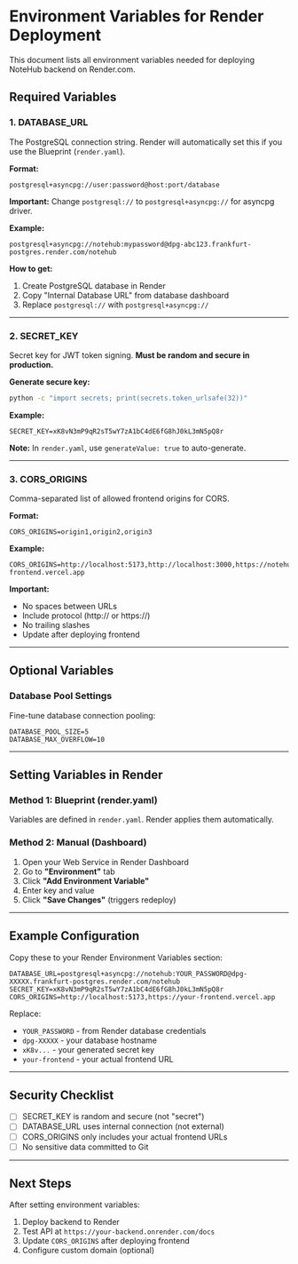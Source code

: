 # Environment Variables for Render Deployment

This document lists all environment variables needed for deploying NoteHub backend on Render.com.

## Required Variables

### 1. DATABASE_URL
The PostgreSQL connection string. Render will automatically set this if you use the Blueprint (`render.yaml`).

**Format:**
```
postgresql+asyncpg://user:password@host:port/database
```

**Important:** Change `postgresql://` to `postgresql+asyncpg://` for asyncpg driver.

**Example:**
```
postgresql+asyncpg://notehub:mypassword@dpg-abc123.frankfurt-postgres.render.com/notehub
```

**How to get:**
1. Create PostgreSQL database in Render
2. Copy "Internal Database URL" from database dashboard
3. Replace `postgresql://` with `postgresql+asyncpg://`

---

### 2. SECRET_KEY
Secret key for JWT token signing. **Must be random and secure in production.**

**Generate secure key:**
```bash
python -c "import secrets; print(secrets.token_urlsafe(32))"
```

**Example:**
```
SECRET_KEY=xK8vN3mP9qR2sT5wY7zA1bC4dE6fG8hJ0kL3mN5pQ8r
```

**Note:** In `render.yaml`, use `generateValue: true` to auto-generate.

---

### 3. CORS_ORIGINS
Comma-separated list of allowed frontend origins for CORS.

**Format:**
```
CORS_ORIGINS=origin1,origin2,origin3
```

**Example:**
```
CORS_ORIGINS=http://localhost:5173,http://localhost:3000,https://notehub-frontend.vercel.app
```

**Important:**
- No spaces between URLs
- Include protocol (http:// or https://)
- No trailing slashes
- Update after deploying frontend

---

## Optional Variables

### Database Pool Settings
Fine-tune database connection pooling:

```
DATABASE_POOL_SIZE=5
DATABASE_MAX_OVERFLOW=10
```

---

## Setting Variables in Render

### Method 1: Blueprint (render.yaml)
Variables are defined in `render.yaml`. Render applies them automatically.

### Method 2: Manual (Dashboard)
1. Open your Web Service in Render Dashboard
2. Go to **"Environment"** tab
3. Click **"Add Environment Variable"**
4. Enter key and value
5. Click **"Save Changes"** (triggers redeploy)

---

## Example Configuration

Copy these to your Render Environment Variables section:

```
DATABASE_URL=postgresql+asyncpg://notehub:YOUR_PASSWORD@dpg-XXXXX.frankfurt-postgres.render.com/notehub
SECRET_KEY=xK8vN3mP9qR2sT5wY7zA1bC4dE6fG8hJ0kL3mN5pQ8r
CORS_ORIGINS=http://localhost:5173,https://your-frontend.vercel.app
```

Replace:
- `YOUR_PASSWORD` - from Render database credentials
- `dpg-XXXXX` - your database hostname
- `xK8v...` - your generated secret key
- `your-frontend` - your actual frontend URL

---

## Security Checklist

- [ ] SECRET_KEY is random and secure (not "secret")
- [ ] DATABASE_URL uses internal connection (not external)
- [ ] CORS_ORIGINS only includes your actual frontend URLs
- [ ] No sensitive data committed to Git

---

## Next Steps

After setting environment variables:
1. Deploy backend to Render
2. Test API at `https://your-backend.onrender.com/docs`
3. Update `CORS_ORIGINS` after deploying frontend
4. Configure custom domain (optional)
